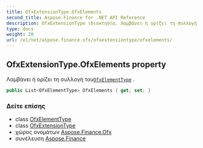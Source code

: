 ```yaml
---
title: OfxExtensionType.OfxElements
second_title: Aspose.Finance for .NET API Reference
description: OfxExtensionType ιδιοκτησία. Λαμβάνει ή ορίζει τη συλλογή τουOfxElementType .
type: docs
weight: 20
url: /el/net/aspose.finance.ofx/ofxextensiontype/ofxelements/
---
```

## OfxExtensionType.OfxElements property

Λαμβάνει ή ορίζει τη συλλογή του[`OfxElementType`](../../ofxelementtype/) .

```csharp
public List<OfxElementType> OfxElements { get; set; }
```

### Δείτε επίσης

* class [OfxElementType](../../ofxelementtype/)
* class [OfxExtensionType](../)
* χώρος ονομάτων [Aspose.Finance.Ofx](../../ofxextensiontype/)
* συνέλευση [Aspose.Finance](../../../)


